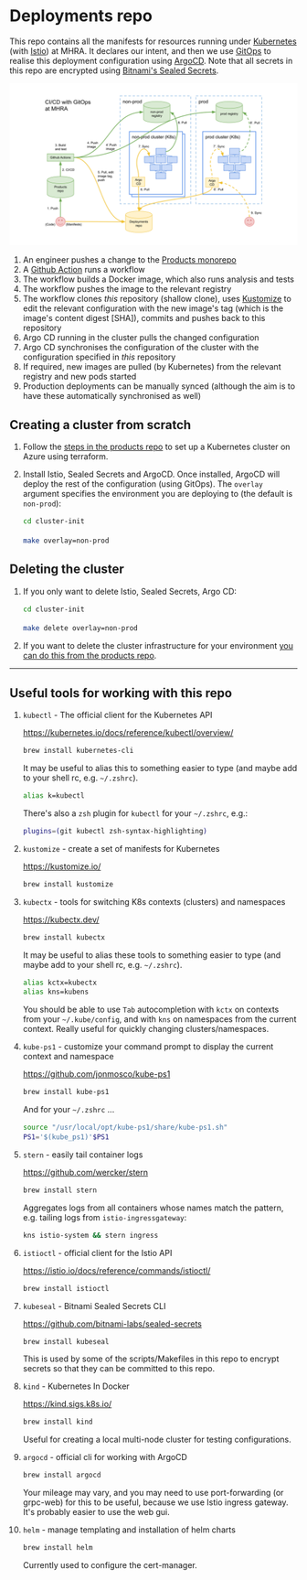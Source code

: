 # Deployments repo

This repo contains all the manifests for resources running under [Kubernetes](https://kubernetes.io/) (with [Istio](https://istio.io/)) at MHRA. It declares our intent, and then we use [GitOps](https://www.weave.works/technologies/gitops/) to realise this deployment configuration using [ArgoCD](https://argoproj.github.io/argo-cd/). Note that all secrets in this repo are encrypted using [Bitnami's Sealed Secrets](https://github.com/bitnami-labs/sealed-secrets).

![](./docs/ci-cd-gitops.svg)

1. An engineer pushes a change to the [Products monorepo](https://github.com/MHRA/products)
1. A [Github Action](https://github.com/features/actions) runs a workflow
1. The workflow builds a Docker image, which also runs analysis and tests
1. The workflow pushes the image to the relevant registry
1. The workflow clones _this_ repository (shallow clone), uses [Kustomize](https://kustomize.io/) to edit the relevant configuration with the new image's tag (which is the image's content digest [SHA]), commits and pushes back to this repository
1. Argo CD running in the cluster pulls the changed configuration
1. Argo CD synchronises the configuration of the cluster with the configuration specified in _this_ repository
1. If required, new images are pulled (by Kubernetes) from the relevant registry and new pods started
1. Production deployments can be manually synced (although the aim is to have these automatically synchronised as well)

## Creating a cluster from scratch

1. Follow the [steps in the products repo](https://github.com/MHRA/products/tree/master/infrastructure) to set up a Kubernetes cluster on Azure using terraform.

1. Install Istio, Sealed Secrets and ArgoCD. Once installed, ArgoCD will deploy the rest of the configuration (using GitOps). The `overlay` argument specifies the environment you are deploying to (the default is `non-prod`):

   ```sh
   cd cluster-init

   make overlay=non-prod
   ```

## Deleting the cluster

1. If you only want to delete Istio, Sealed Secrets, Argo CD:

   ```sh
   cd cluster-init

   make delete overlay=non-prod
   ```

1. If you want to delete the cluster infrastructure for your environment [you can do this from the products repo](https://github.com/MHRA/products/tree/master/infrastructure/docs/destroy-provision-aks.md).

---

## Useful tools for working with this repo

1. `kubectl` - The official client for the Kubernetes API

   https://kubernetes.io/docs/reference/kubectl/overview/

   ```sh
   brew install kubernetes-cli
   ```

   It may be useful to alias this to something easier to type (and maybe add to your shell rc, e.g. `~/.zshrc`).

   ```sh
   alias k=kubectl
   ```

   There's also a `zsh` plugin for `kubectl` for your `~/.zshrc`, e.g.:

   ```sh
   plugins=(git kubectl zsh-syntax-highlighting)
   ```

1. `kustomize` - create a set of manifests for Kubernetes

   https://kustomize.io/

   ```sh
   brew install kustomize
   ```

1. `kubectx` - tools for switching K8s contexts (clusters) and namespaces

   https://kubectx.dev/

   ```sh
   brew install kubectx
   ```

   It may be useful to alias these tools to something easier to type (and maybe add to your shell rc, e.g. `~/.zshrc`).

   ```sh
   alias kctx=kubectx
   alias kns=kubens
   ```

   You should be able to use `Tab` autocompletion with `kctx` on contexts from your `~/.kube/config`, and with `kns` on namespaces from the current context. Really useful for quickly changing clusters/namespaces.

1. `kube-ps1` - customize your command prompt to display the current context and namespace

   https://github.com/jonmosco/kube-ps1

   ```sh
   brew install kube-ps1
   ```

   And for your `~/.zshrc` ...

   ```sh
   source "/usr/local/opt/kube-ps1/share/kube-ps1.sh"
   PS1='$(kube_ps1)'$PS1
   ```

1. `stern` - easily tail container logs

   https://github.com/wercker/stern

   ```sh
   brew install stern
   ```

   Aggregates logs from all containers whose names match the pattern, e.g. tailing logs from `istio-ingressgateway`:

   ```sh
   kns istio-system && stern ingress
   ```

1. `istioctl` - official client for the Istio API

   https://istio.io/docs/reference/commands/istioctl/

   ```sh
   brew install istioctl
   ```

1. `kubeseal` - Bitnami Sealed Secrets CLI

   https://github.com/bitnami-labs/sealed-secrets

   ```sh
   brew install kubeseal
   ```

   This is used by some of the scripts/Makefiles in this repo to encrypt secrets so that they can be committed to this repo.

1. `kind` - Kubernetes In Docker

   https://kind.sigs.k8s.io/

   ```sh
   brew install kind
   ```

   Useful for creating a local multi-node cluster for testing configurations.

1. `argocd` - official cli for working with ArgoCD

   ```sh
   brew install argocd
   ```

   Your mileage may vary, and you may need to use port-forwarding (or grpc-web) for this to be useful, because we use Istio ingress gateway. It's probably easier to use the web gui.

1. `helm` - manage templating and installation of helm charts

   ```sh
   brew install helm
   ```

   Currently used to configure the cert-manager.
